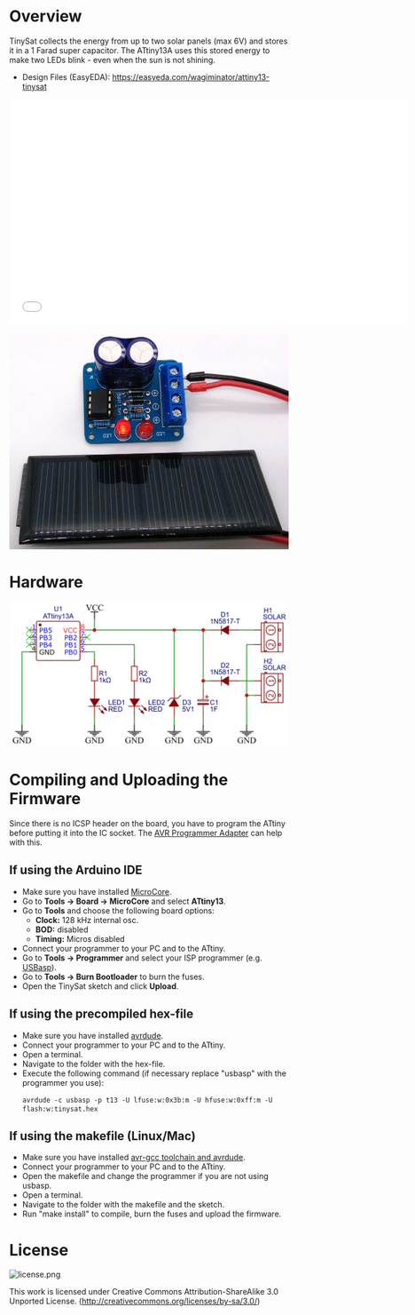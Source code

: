 # Overview
TinySat collects the energy from up to two solar panels (max 6V) and stores it in a 1 Farad super capacitor. The ATtiny13A uses this stored energy to make two LEDs blink - even when the sun is not shining.

- Design Files (EasyEDA): https://easyeda.com/wagiminator/attiny13-tinysat

<iframe width="720" height="405" src="//www.youtube.com/embed/PQvtNVte2JE" frameborder="0"> </iframe>

![TinySat_pic1.jpg](https://raw.githubusercontent.com/wagiminator/ATtiny13-TinySat/main/documentation/TinySat_pic1.jpg)

# Hardware
![TinySat_wiring.png](https://raw.githubusercontent.com/wagiminator/ATtiny13-TinySat/main/documentation/TinySat_wiring.png)

# Compiling and Uploading the Firmware
Since there is no ICSP header on the board, you have to program the ATtiny before putting it into the IC socket. The [AVR Programmer Adapter](https://github.com/wagiminator/AVR-Programmer/tree/master/AVR_Programmer_Adapter) can help with this.

## If using the Arduino IDE
- Make sure you have installed [MicroCore](https://github.com/MCUdude/MicroCore).
- Go to **Tools -> Board -> MicroCore** and select **ATtiny13**.
- Go to **Tools** and choose the following board options:
  - **Clock:**  128 kHz internal osc.
  - **BOD:**    disabled
  - **Timing:** Micros disabled
- Connect your programmer to your PC and to the ATtiny.
- Go to **Tools -> Programmer** and select your ISP programmer (e.g. [USBasp](https://aliexpress.com/wholesale?SearchText=usbasp)).
- Go to **Tools -> Burn Bootloader** to burn the fuses.
- Open the TinySat sketch and click **Upload**.

## If using the precompiled hex-file
- Make sure you have installed [avrdude](https://learn.adafruit.com/usbtinyisp/avrdude).
- Connect your programmer to your PC and to the ATtiny.
- Open a terminal.
- Navigate to the folder with the hex-file.
- Execute the following command (if necessary replace "usbasp" with the programmer you use):
  ```
  avrdude -c usbasp -p t13 -U lfuse:w:0x3b:m -U hfuse:w:0xff:m -U flash:w:tinysat.hex
  ```

## If using the makefile (Linux/Mac)
- Make sure you have installed [avr-gcc toolchain and avrdude](http://maxembedded.com/2015/06/setting-up-avr-gcc-toolchain-on-linux-and-mac-os-x/).
- Connect your programmer to your PC and to the ATtiny.
- Open the makefile and change the programmer if you are not using usbasp.
- Open a terminal.
- Navigate to the folder with the makefile and the sketch.
- Run "make install" to compile, burn the fuses and upload the firmware.

# License
![license.png](https://i.creativecommons.org/l/by-sa/3.0/88x31.png)

This work is licensed under Creative Commons Attribution-ShareAlike 3.0 Unported License. 
(http://creativecommons.org/licenses/by-sa/3.0/)
